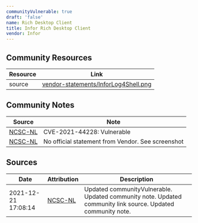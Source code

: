 ```yaml
---
communityVulnerable: true
draft: 'false'
name: Rich Desktop Client
title: Infor Rich Desktop Client
vendor: Infor
---
```



## Community Resources
| Resource | Link |
| --- | --- |
| source | [vendor-statements/InforLog4Shell.png](vendor-statements/InforLog4Shell.png) |

## Community Notes
| Source | Note |
| --- | --- |
| [NCSC-NL](https://github.com/NCSC-NL/log4shell/blob/main/software/README.md) | CVE-2021-44228: Vulnerable </ul> |
| [NCSC-NL](https://github.com/NCSC-NL/log4shell/blob/main/software/README.md) | No official statement from Vendor. See screenshot |

## Sources
| Date | Attribution | Description |
| --- | --- | --- |
| 2021-12-21 17:08:14 | [NCSC-NL](https://github.com/NCSC-NL/log4shell/blob/main/software/README.md) | Updated communityVulnerable. Updated community note. Updated community link source. Updated community note.  |

